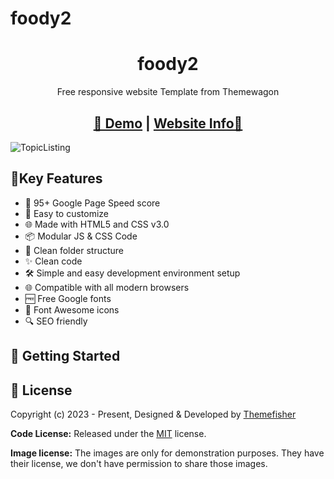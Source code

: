 # foody2

# 


<h1 align="center">foody2</h1>

<p align="center">Free responsive website Template from Themewagon</p>

<h2 align="center">
<a target="_blank" href="https://themewagon.github.io/foody2/" rel="nofollow">👀 Demo</a> | <a  target="_blank" href="https://themewagon.com/themes/free-bootstrap-5-html5-organic-food-website-template-foody/">Website Info🚀</a>
</h2>

![TopicListing](https://themewagon.com/wp-content/uploads/2022/05/screencapture-technext-github-io-foody2-2022-05-07-12_21_16-1.png)

## 📌Key Features

- 🔢 95+ Google Page Speed score
- 🎨 Easy to customize
- 🌐 Made with HTML5 and CSS v3.0
- 📦 Modular JS & CSS Code
- 📂 Clean folder structure
- ✨ Clean code
- 🛠️ Simple and easy development environment setup
- 🌐 Compatible with all modern browsers
- 🆓 Free Google fonts
- 🔆 Font Awesome icons
- 🔍 SEO friendly


## 🚀 Getting Started

<!-- licence -->

## 📝 License

Copyright (c) 2023 - Present, Designed & Developed by [Themefisher](https://themefisher.com/)

**Code License:** Released under the [MIT](https://github.com./themefisher/pinwheel-tailwind/blob/main/LICENSE) license.

**Image license:** The images are only for demonstration purposes. They have their license, we don't have permission to share those images.
